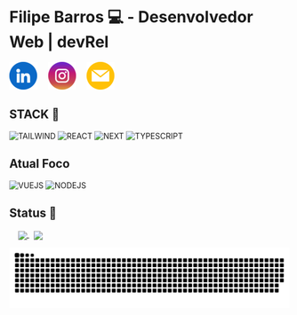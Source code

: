 # Filipe Barros 💻 - Desenvolvedor Web | devRel

[![Linkedin Badge](https://github.com/Filipebarrosg/assents/blob/main/Filipebarrosg/linkedin.png)](https://www.linkedin.com/in/filipebarrosg/) &nbsp; &nbsp;
[![Instagram Badge](https://github.com/Filipebarrosg/assents/blob/main/Filipebarrosg/instagram.png)](https://www.instagram.com/jureg.dev/) &nbsp; &nbsp;
[![Outlook Badge](https://github.com/Filipebarrosg/assents/blob/main/Filipebarrosg/email.png)](Filipe.araujo9@outlook.com) 

## STACK 🎯

![TAILWIND](https://img.shields.io/badge/Tailwind_CSS-38B2AC?style=for-the-badge&logo=tailwind-css&logoColor=white)
![REACT](https://img.shields.io/badge/React-20232A?style=for-the-badge&logo=react&logoColor=61DAFB)
![NEXT](https://img.shields.io/badge/next.js-000000?style=for-the-badge&logo=nextdotjs&logoColor=white)
![TYPESCRIPT](https://img.shields.io/badge/TypeScript-007ACC?style=for-the-badge&logo=typescript&logoColor=white)

## Atual Foco

![VUEJS](https://img.shields.io/badge/Vue.js-35495E?style=for-the-badge&logo=vuedotjs&logoColor=4FC08D)
![NODEJS](https://img.shields.io/badge/Node.js-339933?style=for-the-badge&logo=nodedotjs&logoColor=white)

## Status 🚀

 &nbsp; &nbsp; <a href="https://github.com/anuraghazra/github-readme-stats">
    <img align="center" width='40%' src="https://github-readme-stats.vercel.app/api?username=juregdev&show_icons=true&theme=gruvbox" />
  </a> &nbsp; <a href="https://github.com/anuraghazra/github-readme-stats">
    <img align="center" width='33.5%'  src="https://github-readme-stats.vercel.app/api/top-langs/?username=juregdev&layout=compact&theme=gruvbox"/>  
  </a>
  
  <img src='https://github.com/Filipebarrosg/assents/blob/main/Filipebarrosg/github-user-contribution.svg'/>

